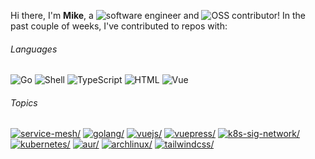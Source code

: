 Hi there, I'm **Mike**, a ![software engineer](https://img.shields.io/static/v1?style=flat-square&label=&message=software%20engineer&color=navy) and ![OSS contributor](https://img.shields.io/static/v1?style=flat-square&label=&message=OSS%20contributor&color=navy)! In the past couple of weeks, I've contributed to repos with:

###### Languages

![Go](https://img.shields.io/static/v1?logo=Go&logoColor=%23fff&style=flat-square&label=&message=Go&color=%2300ADD8) ![Shell](https://img.shields.io/static/v1?logo=gnu%20bash&logoColor=%23333&style=flat-square&label=&message=Shell&color=%2389e051) ![TypeScript](https://img.shields.io/static/v1?logo=TypeScript&logoColor=%23fff&style=flat-square&label=&message=TypeScript&color=%232b7489) ![HTML](https://img.shields.io/static/v1?logo=HTML&logoColor=%23fff&style=flat-square&label=&message=HTML&color=%23e34c26) ![Vue](https://img.shields.io/static/v1?logo=Vue&logoColor=%23fff&style=flat-square&label=&message=Vue&color=%2341b883)

###### Topics

<a href="https://github.com/topics/service-mesh"><img src="https://img.shields.io/static/v1?style=flat-square&label=&message=service-mesh&color=blue" alt=service-mesh/></a> <a href="https://github.com/topics/golang"><img src="https://img.shields.io/static/v1?style=flat-square&label=&message=golang&color=blue" alt=golang/></a> <a href="https://github.com/topics/vuejs"><img src="https://img.shields.io/static/v1?style=flat-square&label=&message=vuejs&color=blue" alt=vuejs/></a> <a href="https://github.com/topics/vuepress"><img src="https://img.shields.io/static/v1?style=flat-square&label=&message=vuepress&color=blue" alt=vuepress/></a> <a href="https://github.com/topics/k8s-sig-network"><img src="https://img.shields.io/static/v1?style=flat-square&label=&message=k8s-sig-network&color=blue" alt=k8s-sig-network/></a> <a href="https://github.com/topics/kubernetes"><img src="https://img.shields.io/static/v1?style=flat-square&label=&message=kubernetes&color=blue" alt=kubernetes/></a> <a href="https://github.com/topics/aur"><img src="https://img.shields.io/static/v1?style=flat-square&label=&message=aur&color=blue" alt=aur/></a> <a href="https://github.com/topics/archlinux"><img src="https://img.shields.io/static/v1?style=flat-square&label=&message=archlinux&color=blue" alt=archlinux/></a> <a href="https://github.com/topics/tailwindcss"><img src="https://img.shields.io/static/v1?style=flat-square&label=&message=tailwindcss&color=blue" alt=tailwindcss/></a>
